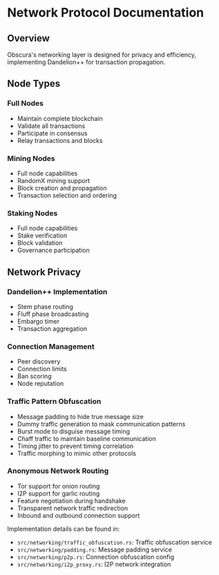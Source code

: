 # Network Protocol Documentation

## Overview

Obscura's networking layer is designed for privacy and efficiency, implementing Dandelion++ for transaction propagation.

## Node Types

### Full Nodes
- Maintain complete blockchain
- Validate all transactions
- Participate in consensus
- Relay transactions and blocks

### Mining Nodes
- Full node capabilities
- RandomX mining support
- Block creation and propagation
- Transaction selection and ordering

### Staking Nodes
- Full node capabilities
- Stake verification
- Block validation
- Governance participation

## Network Privacy

### Dandelion++ Implementation
- Stem phase routing
- Fluff phase broadcasting
- Embargo timer
- Transaction aggregation

### Connection Management
- Peer discovery
- Connection limits
- Ban scoring
- Node reputation

### Traffic Pattern Obfuscation
- Message padding to hide true message size
- Dummy traffic generation to mask communication patterns
- Burst mode to disguise message timing
- Chaff traffic to maintain baseline communication
- Timing jitter to prevent timing correlation
- Traffic morphing to mimic other protocols

### Anonymous Network Routing
- Tor support for onion routing
- I2P support for garlic routing
- Feature negotiation during handshake
- Transparent network traffic redirection
- Inbound and outbound connection support

Implementation details can be found in:
- `src/networking/traffic_obfuscation.rs`: Traffic obfuscation service
- `src/networking/padding.rs`: Message padding service
- `src/networking/p2p.rs`: Connection obfuscation config
- `src/networking/i2p_proxy.rs`: I2P network integration 